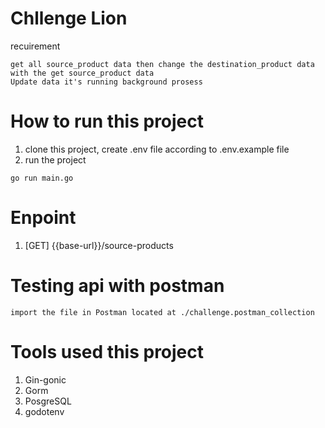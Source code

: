 # Chllenge Lion
 recuirement
 
```
get all source_product data then change the destination_product data with the get source_product data
Update data it's running background prosess
```

# How to run this project

1. clone this project, create .env file according to .env.example file
2. run the project

```
go run main.go
```
# Enpoint
1. [GET] {{base-url}}/source-products

# Testing api with postman

```
import the file in Postman located at ./challenge.postman_collection
```


# Tools used this project

1. Gin-gonic
2. Gorm
3. PosgreSQL
4. godotenv
